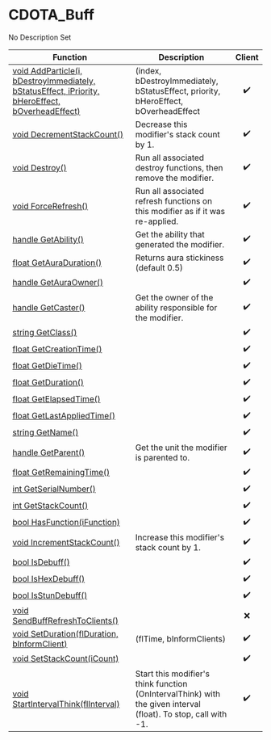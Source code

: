 # CDOTA_Buff
No Description Set

Function|Description|Client
--|--|:--:
[void AddParticle(i, bDestroyImmediately, bStatusEffect, iPriority, bHeroEffect, bOverheadEffect)](AddParticle)|(index, bDestroyImmediately, bStatusEffect, priority, bHeroEffect, bOverheadEffect|✔️
[void DecrementStackCount()](DecrementStackCount)|Decrease this modifier's stack count by 1.|✔️
[void Destroy()](Destroy)|Run all associated destroy functions, then remove the modifier.|✔️
[void ForceRefresh()](ForceRefresh)|Run all associated refresh functions on this modifier as if it was re-applied.|✔️
[handle GetAbility()](GetAbility)|Get the ability that generated the modifier.|✔️
[float GetAuraDuration()](GetAuraDuration)|Returns aura stickiness (default 0.5)|✔️
[handle GetAuraOwner()](GetAuraOwner)||✔️
[handle GetCaster()](GetCaster)|Get the owner of the ability responsible for the modifier.|✔️
[string GetClass()](GetClass)||✔️
[float GetCreationTime()](GetCreationTime)||✔️
[float GetDieTime()](GetDieTime)||✔️
[float GetDuration()](GetDuration)||✔️
[float GetElapsedTime()](GetElapsedTime)||✔️
[float GetLastAppliedTime()](GetLastAppliedTime)||✔️
[string GetName()](GetName)||✔️
[handle GetParent()](GetParent)|Get the unit the modifier is parented to.|✔️
[float GetRemainingTime()](GetRemainingTime)||✔️
[int GetSerialNumber()](GetSerialNumber)||✔️
[int GetStackCount()](GetStackCount)||✔️
[bool HasFunction(iFunction)](HasFunction)||✔️
[void IncrementStackCount()](IncrementStackCount)|Increase this modifier's stack count by 1.|✔️
[bool IsDebuff()](IsDebuff)||✔️
[bool IsHexDebuff()](IsHexDebuff)||✔️
[bool IsStunDebuff()](IsStunDebuff)||✔️
[void SendBuffRefreshToClients()](SendBuffRefreshToClients)||❌
[void SetDuration(flDuration, bInformClient)](SetDuration)|(flTime, bInformClients)|✔️
[void SetStackCount(iCount)](SetStackCount)||✔️
[void StartIntervalThink(flInterval)](StartIntervalThink)|Start this modifier's think function (OnIntervalThink) with the given interval (float).  To stop, call with -1.|✔️
